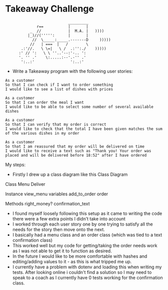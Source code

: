 Takeaway Challenge
==================
```
                            _________
              r==           |       |
           _  //            |  M.A. |   ))))
          |_)//(''''':      |       |
            //  \_____:_____.-------D     )))))
           //   | ===  |   /        \
       .:'//.   \ \=|   \ /  .:'':./    )))))
      :' // ':   \ \ ''..'--:'-.. ':
      '. '' .'    \:.....:--'.-'' .'
       ':..:'                ':..:'

 ```
* Write a Takeaway program with the following user stories:

```
As a customer
So that I can check if I want to order something
I would like to see a list of dishes with prices

As a customer
So that I can order the meal I want
I would like to be able to select some number of several available dishes

As a customer
So that I can verify that my order is correct
I would like to check that the total I have been given matches the sum of the various dishes in my order

As a customer
So that I am reassured that my order will be delivered on time
I would like to receive a text such as "Thank you! Your order was placed and will be delivered before 18:52" after I have ordered
```

My steps:
- Firstly I drew up a class diagram like this
Class Diagram

Class          Menu           Deliver

Instance    view_menu
variables   add_to_order       order

Methods    right_money?   confirmation_text

- I found myself loosely following this setup as it came to writing the code there were a few extra points I didn't take into account
- I worked through each user story one by one trying to satisfy all the needs for the story then move onto the next.
- I basically had a menu class and an order class (which was tied to a text confirmation class)
- This worked well but my code for getting/taking the order needs work as I was not able to get it to function as desired.
- In the future I would like to be more comfortable with hashes and editing/adding values to it - as this is what tripped me up.
- I currently have a problem with dotenv and loading this when writing my tests. After looking online i couldn't find a solution so I may need to speak to a coach as I currently have 0 tests working for the confirmation class.

